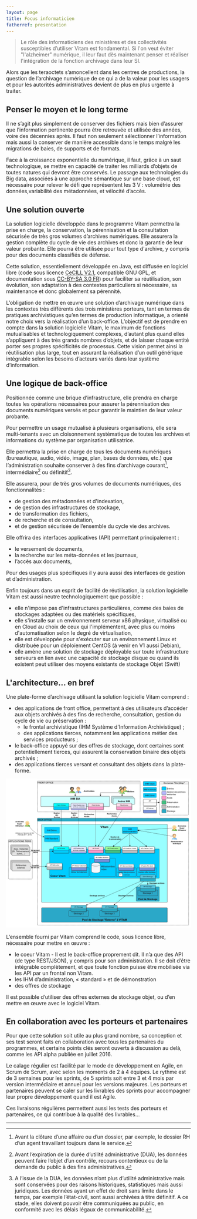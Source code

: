 ```yaml
---
layout: page
title: Focus informaticien
fatherref: presentation
---
```

>Le rôle des informaticiens des ministères et des collectivités susceptibles 
d’utiliser Vitam est fondamental. Si l'on veut éviter "l'alzheimer" numérique, 
il leur faut dès maintenant penser et réaliser l'intégration 
de la fonction archivage dans leur SI.

Alors que les teraoctets s’amoncellent dans les centres de productions, la 
question de l’archivage numérique de ce qui a de la valeur pour les usagers et 
pour les autorités administratives devient de plus en plus urgente à traiter.

## Penser le moyen et le long terme

Il ne s’agit plus simplement de conserver des fichiers mais bien d’assurer que 
l’information pertinente pourra être retrouvée et utilisée des années, voire des
 décennies après. Il faut non seulement sélectionner l’information mais aussi la
 conserver de manière accessible dans le temps malgré les migrations de baies, 
 de supports et de formats.

Face à la croissance exponentielle du numérique, il faut, grâce à un saut 
technologique, se mettre en capacité de traiter les milliards d’objets de toutes
 natures qui devront être conservés. Le passage aux technologies du Big data, 
 associées à une approche sémantique sur une base cloud, est nécessaire pour 
 relever le défi que représentent les 3 V : volumétrie des données,variabilité 
 des métadonnées, et vélocité d’accès.

## Une solution ouverte

La solution logicielle développée dans le programme Vitam permettra la prise en 
charge, la conservation, la pérennisation et la consultation sécurisée de très 
gros volumes d’archives numériques. Elle assurera la gestion complète du cycle 
de vie des archives et donc la garantie de leur valeur probante. Elle pourra 
être utilisée pour tout type d'archive, y compris pour des documents classifiés 
de défense.

Cette solution, essentiellement développée en Java, est diffusée en logiciel libre (code sous licence 
[CeCILL V2.1](http://www.cecill.info/licences/Licence_CeCILL_V2-fr.html), 
compatible GNU GPL, et documentation sous 
[CC-BY-SA 3.0 FR](https://creativecommons.org/licenses/by-sa/3.0/fr/)) 
pour faciliter sa réutilisation, 
son évolution, son adaptation à des contextes particuliers si nécessaire, sa 
maintenance et donc globalement sa pérennité.

L’obligation de mettre en œuvre une solution d’archivage numérique dans les 
contextes très différents des trois ministères porteurs, tant en termes de 
pratiques archivistiques qu’en termes de production informatique, a orienté 
notre choix vers la réalisation d’un back-office. L’objectif est de prendre en 
compte dans la solution logicielle Vitam, le maximum de fonctions mutualisables 
et technologiquement complexes, d’autant plus quand elles s’appliquent à des 
très grands nombres d’objets, et de laisser chaque entité porter ses propres 
spécificités de processus. Cette vision permet ainsi la réutilisation plus 
large, tout en assurant la réalisation d’un outil générique intégrable selon les 
besoins d’acteurs variés dans leur système d’information.

## Une logique de back-office

Positionnée comme une brique d’infrastructure, elle prendra en charge toutes les 
opérations nécessaires pour assurer la pérennisation des documents numériques 
versés et pour garantir le maintien de leur valeur probante.

Pour permettre un usage mutualisé à plusieurs organisations, elle sera 
multi-tenants avec un cloisonnement systématique de toutes les archives et 
informations du système par organisation utilisatrice.

Elle permettra la prise en charge de tous les documents numériques (bureautique,
 audio, vidéo, image, plan, bases de données, etc.) que l’administration 
 souhaite conserver à des fins d’archivage courant[^1], intermédiaire[^2] ou 
 définitif[^3]. 

Elle assurera, pour de très gros volumes de documents numériques, des 
fonctionnalités :

* de gestion des métadonnées et d'indexation,
* de gestion des infrastructures de stockage,
* de transformation des fichiers,
* de recherche et de consultation,
* et de gestion sécurisée de l’ensemble du cycle vie des archives.

Elle offrira des interfaces applicatives (API) permettant principalement :

* le versement de documents,
* la recherche sur les méta-données et les journaux,
* l’accès aux documents,

Pour des usages plus spécifiques il y aura aussi des interfaces de gestion et 
d’administration.

Enfin toujours dans un esprit de facilité de réutilisation, la solution 
logicielle Vitam est aussi neutre technologiquement que possible :
* elle n'impose pas d'infrastructures particulières, comme des baies de 
stockages adaptées ou des matériels spécifiques,
* elle s'installe sur un environnement serveur x86 physique, virtualisé ou en 
Cloud au choix de ceux qui l'implémentent, avec plus ou moins d'automatisation 
selon le degré de virtualisation,
* elle est développée pour s'exécuter sur un environnement Linux et distribuée 
pour un déploiement CentOS (à venir en V1 aussi Debian),
* elle amène une solution de stockage déployable sur toute infrastructure 
serveurs en lien avec une capacité de stockage disque ou quand ils existent peut
 utiliser des moyens existants de stockage Objet (Swift)

## L'architecture... en bref
 
Une plate-forme d’archivage utilisant la solution logicielle Vitam comprend : 

* des applications de front office, permettant à des utilisateurs d’accéder aux 
objets archivés à des fins de recherche, consultation, gestion du cycle de vie 
ou préservation :
	* le frontal archivistique (IHM Système d'Information Archivistique) ;
	* des applications tierces, notamment les applications métier des services producteurs ;
* le back-office appuyé sur des offres de stockage, dont certaines sont potentiellement tierces, qui assurent la conservation binaire des objets archivés ;
* des applications tierces versant et consultant des objets dans la plate-forme.

![Architecture Générale Vitam](/public/images/ArchitectureGenerale.jpg)

L’ensemble fourni par Vitam comprend le code, sous licence libre, nécessaire pour mettre en œuvre :

* le coeur Vitam - 
Il est le back-office proprement dit. Il n’a que des API (de type REST/JSON), y compris pour son administration. Il se doit d’être intégrable complètement, et que toute fonction puisse être mobilisée via les API par un frontal non Vitam.
* les IHM d’administration, « standard » et de démonstration
* des offres de stockage

Il est possible d’utiliser des offres externes de stockage objet, ou d’en mettre en œuvre avec le logiciel Vitam.

## En collaboration avec les porteurs et partenaires

Pour que cette solution soit utile au plus grand nombre, sa conception et 
ses test seront faits en collaboration avec tous les partenaires du programmes, 
et certains points clés seront ouverts à discussion au delà, comme les API alpha
 publiée en juillet 2016.
 
Le calage régulier est facilité par le mode de développement en Agile, en Scrum 
de Scrum, avec selon les moments de 2 à 4 équipes. Le rythme est de 3 semaines 
pour les sprints, de 5 sprints soit entre 3 et 4 mois par version intermédiaire 
et annuel pour les versions majeures. Les porteurs et partenaires peuvent se 
caler sur les livrables des sprints pour accompagner leur propre développement 
quand il est Agile.
 
Ces livraisons régulières permettent aussi les tests des porteurs et partenaires, 
ce qui contribue à la qualité des livrables... 

<hr/>

[^1]: Avant la clôture d’une affaire ou d’un dossier, par exemple, le dossier RH  d’un agent travaillant toujours dans le service.

[^2]: Avant l’expiration de la durée d’utilité administrative (DUA), les données  peuvent faire l’objet d’un contrôle, recours contentieux ou de la demande du  public à des fins administratives.

[^3]: A l’issue de la DUA, les données n’ont plus d’utilité administrative mais sont conservées pour des raisons historiques, statistiques mais aussi juridiques. Les données ayant un effet de droit sans limite dans le temps, par exemple l’état-civil, sont aussi archivées à titre définitif. A ce stade, elles doivent pouvoir être communiquées au public, en conformité avec les délais légaux de communicabilité.